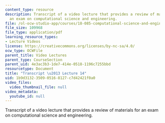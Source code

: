 ```yaml
---
content_type: resource
description: Transcript of a video lecture that provides a review of materials for
  an exam on computational science and engineering.
file: /ol-ocw-studio-app/courses/18-085-computational-science-and-engineering-i-fall-2008/1b9d3132350905168127c7d42421f0a0_18-085F08-L14.pdf
file_size: 109968
file_type: application/pdf
learning_resource_types:
- Lecture Videos
license: https://creativecommons.org/licenses/by-nc-sa/4.0/
ocw_type: OCWFile
parent_title: Video Lectures
parent_type: CourseSection
parent_uid: 4e3ac3b3-1de7-414e-0518-1196c7255bbd
resourcetype: Document
title: "Transcript \u2013 Lecture 14"
uid: 1b9d3132-3509-0516-8127-c7d42421f0a0
video_files:
  video_thumbnail_file: null
video_metadata:
  youtube_id: null
---
```

Transcript of a video lecture that provides a review of materials for an exam on computational science and engineering.